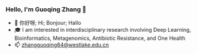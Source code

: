 ### Hello, I'm Guoqing Zhang 👋

- 👋 你好呀; Hi; Bonjour; Hallo
- 🎓 I am interested in interdisciplinary research involving Deep Learning, Bioinformatics, Metagenomics, Antibiotic Resistance, and One Health
- 📫 zhangguoqing84@westlake.edu.cn

<!---![Guoqing's GitHub stats](https://github-readme-stats.vercel.app/api?username=guoqing-zhang&show_icons=true&theme=highcontrast)--->
<!---
guoqing-zhang/guoqing-zhang is a ✨ special ✨ repository because its `README.md` (this file) appears on your GitHub profile.
You can click the Preview link to take a look at your changes.
--->
